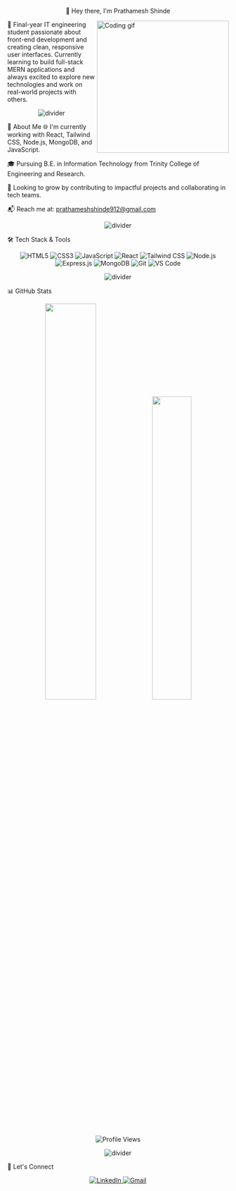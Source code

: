 <div align="center">

👋 Hey there, I'm Prathamesh Shinde
</div>
<img align="right" src="https://media.giphy.com/media/qgQUggAC3Pfv687qPC/giphy.gif" width="300" alt="Coding gif" />

🚀 Final-year IT engineering student passionate about front-end development and creating clean, responsive user interfaces. Currently learning to build full-stack MERN applications and always excited to explore new technologies and work on real-world projects with others.

<p align="center">
<img src="https://www.google.com/search?q=https://raw.githubusercontent.com/halfrost/halfrost/master/icons/header_.png" alt="divider">
</p>

🧠 About Me
🌐 I'm currently working with React, Tailwind CSS, Node.js, MongoDB, and JavaScript.

🎓 Pursuing B.E. in Information Technology from Trinity College of Engineering and Research.

💼 Looking to grow by contributing to impactful projects and collaborating in tech teams.

📬 Reach me at: prathameshshinde912@gmail.com

<p align="center">
<img src="https://www.google.com/search?q=https://raw.githubusercontent.com/halfrost/halfrost/master/icons/header_.png" alt="divider">
</p>

🛠️ Tech Stack & Tools
<p align="center">
<img src="https://img.shields.io/badge/HTML5-E34F26?style=flat-square&logo=html5&logoColor=white" alt="HTML5"/>
<img src="https://img.shields.io/badge/CSS3-1572B6?style=flat-square&logo=css3&logoColor=white" alt="CSS3"/>
<img src="https://img.shields.io/badge/JavaScript-F7DF1E?style=flat-square&logo=javascript&logoColor=black" alt="JavaScript"/>
<img src="https://img.shields.io/badge/React-61DAFB?style=flat-square&logo=react&logoColor=black" alt="React"/>
<img src="https://img.shields.io/badge/Tailwind_CSS-0F172A?style=flat-square&logo=tailwind-css&logoColor=38BDF8" alt="Tailwind CSS"/>
<img src="https://img.shields.io/badge/Node.js-339933?style=flat-square&logo=node.js&logoColor=white" alt="Node.js"/>
<img src="https://www.google.com/search?q=https://img.shields.io/badge/Express.js-000000%3Fstyle%3Dflat-square%26logo%3Dexpress%26logoColor%3Dwhite" alt="Express.js"/>
<img src="https://img.shields.io/badge/MongoDB-4EA94B?style=flat-square&logo=mongodb&logoColor=white" alt="MongoDB"/>
<img src="https://img.shields.io/badge/Git-F05032?style=flat-square&logo=git&logoColor=white" alt="Git"/>
<img src="https://img.shields.io/badge/VS%20Code-007ACC?style=flat-square&logo=visual-studio-code&logoColor=white" alt="VS Code"/>
</p>

<p align="center">
<img src="https://www.google.com/search?q=https://raw.githubusercontent.com/halfrost/halfrost/master/icons/header_.png" alt="divider">
</p>

📊 GitHub Stats
<div align="center">
<img src="https://github-readme-stats.vercel.app/api?username=PrathameshRSH26&show_icons=true&theme=github_dark&count_private=true&hide_border=true" width="48%"/>
<img src="https://github-readme-stats.vercel.app/api/top-langs/?username=PrathameshRSH26&layout=compact&theme=github_dark&hide_border=true" width="42%"/>
<br>
<br>
<img src="https://komarev.com/ghpvc/?username=PrathameshRSH26&label=Profile%20views&color=0e75b6&style=flat-square" alt="Profile Views"/>
</div>

<p align="center">
<img src="https://www.google.com/search?q=https://raw.githubusercontent.com/halfrost/halfrost/master/icons/header_.png" alt="divider">
</p>

🔗 Let's Connect
<p align="center">
<a href="https://linkedin.com/in/prathameshshinde2604" target="_blank">
<img src="https://img.shields.io/badge/LinkedIn-Connect-blue?style=for-the-badge&logo=linkedin&logoColor=white" alt="LinkedIn"/>
</a>
<a href="mailto:prathameshshinde912@gmail.com">
<img src="https://img.shields.io/badge/Gmail-Email-red?style=for-the-badge&logo=gmail&logoColor=white" alt="Gmail"/>
</a>
</p>
